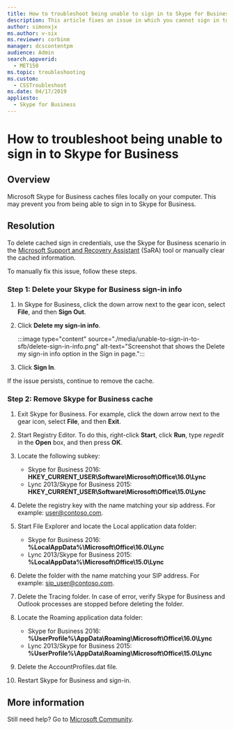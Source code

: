 ```yaml
---
title: How to troubleshoot being unable to sign in to Skype for Business | Microsoft Docs
description: This article fixes an issue in which you cannot sign in to Skype for Business.
author: simonxjx
ms.author: v-six
ms.reviewer: corbinm
manager: dcscontentpm
audience: Admin
search.appverid: 
  - MET150
ms.topic: troubleshooting
ms.custom: 
  - CSSTroubleshoot
ms.date: 04/17/2019
appliesto: 
  - Skype for Business
---
```


# How to troubleshoot being unable to sign in to Skype for Business

## Overview

Microsoft Skype for Business caches files locally on your computer. This may prevent you from being able to sign in to Skype for Business. 

## Resolution

To delete cached sign in credentials, use the Skype for Business scenario in the [Microsoft Support and Recovery Assistant](https://diagnostics.office.com) (SaRA) tool or manually clear the cached information.

To manually fix this issue, follow these steps.

### Step 1: Delete your Skype for Business sign-in info

1. In Skype for Business, click the down arrow next to the gear icon, select **File**, and then **Sign Out**.
2. Click **Delete my sign-in info**.

   :::image type="content" source="./media/unable-to-sign-in-to-sfb/delete-sign-in-info.png" alt-text="Screenshot that shows the Delete my sign-in info option in the Sign in page.":::
3. Click **Sign In**.

If the issue persists, continue to remove the cache.

### Step 2: Remove Skype for Business cache

1. Exit Skype for Business. For example, click the down arrow next to the gear icon, select **File**, and then **Exit**.
2. Start Registry Editor. To do this, right-click **Start**, click **Run**, type *regedit* in the **Open** box, and then press **OK**.
3. Locate the following subkey:

   - Skype for Business 2016: **HKEY_CURRENT_USER\Software\Microsoft\Office\16.0\Lync**
   - Lync 2013/Skype for Business 2015: **HKEY_CURRENT_USER\Software\Microsoft\Office\15.0\Lync**

4. Delete the registry key with the name matching your sip address. For example: user@contoso.com.
5. Start File Explorer and locate the Local application data folder:
   
   - Skype for Business 2016: **%LocalAppData%\Microsoft\Office\16.0\Lync**
   - Lync 2013/Skype for Business 2015: **%LocalAppData%\Microsoft\Office\15.0\Lync**

6. Delete the folder with the name matching your SIP address. For example: sip_user@contoso.com.
7. Delete the Tracing folder. In case of error, verify Skype for Business and Outlook processes are stopped before deleting the folder.
8. Locate the Roaming application data folder:
   - Skype for Business 2016: **%UserProfile%\AppData\Roaming\Microsoft\Office\16.0\Lync**
   - Lync 2013/Skype for Business 2015: **%UserProfile%\AppData\Roaming\Microsoft\Office\15.0\Lync**

9. Delete the AccountProfiles.dat file.
10. Restart Skype for Business and sign-in.

## More information

Still need help? Go to [Microsoft Community](https://answers.microsoft.com/).

